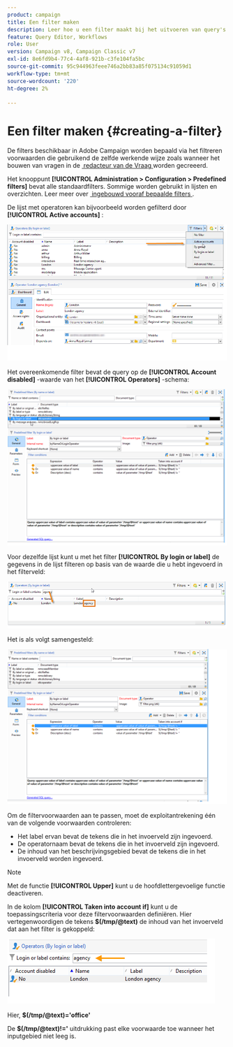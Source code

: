 ```yaml
---
product: campaign
title: Een filter maken
description: Leer hoe u een filter maakt bij het uitvoeren van query's
feature: Query Editor, Workflows
role: User
version: Campaign v8, Campaign Classic v7
exl-id: 8e6fd9b4-77c4-4af8-921b-c3fe104fa5bc
source-git-commit: 95c944963feee746a2bb83a85f075134c91059d1
workflow-type: tm+mt
source-wordcount: '220'
ht-degree: 2%

---
```


# Een filter maken {#creating-a-filter}

De filters beschikbaar in Adobe Campaign worden bepaald via het filtreren voorwaarden die gebruikend de zelfde werkende wijze zoals wanneer het bouwen van vragen in de [&#x200B; redacteur van de Vraag &#x200B;](../../v8/start/query-editor.md) worden gecreeerd.

Het knooppunt **[!UICONTROL Administration > Configuration > Predefined filters]** bevat alle standaardfilters. Sommige worden gebruikt in lijsten en overzichten. Leer meer over [&#x200B; ingebouwd vooraf bepaalde filters &#x200B;](../../v8/audiences/create-filters.md).

De lijst met operatoren kan bijvoorbeeld worden gefilterd door **[!UICONTROL Active accounts]** :

![](assets/query_editor_filter_sample_1.png)

Het overeenkomende filter bevat de query op de **[!UICONTROL Account disabled]** -waarde van het **[!UICONTROL Operators]** -schema:

![](assets/query_editor_filter_sample_2.png)

Voor dezelfde lijst kunt u met het filter **[!UICONTROL By login or label]** de gegevens in de lijst filteren op basis van de waarde die u hebt ingevoerd in het filterveld:

![](assets/query_editor_filter_sample_3.png)

Het is als volgt samengesteld:

![](assets/query_editor_filter_sample_4.png)

Om de filtervoorwaarden aan te passen, moet de exploitantrekening één van de volgende voorwaarden controleren:

* Het label ervan bevat de tekens die in het invoerveld zijn ingevoerd.
* De operatornaam bevat de tekens die in het invoerveld zijn ingevoerd.
* De inhoud van het beschrijvingsgebied bevat de tekens die in het invoerveld worden ingevoerd.

>[!NOTE]
>
>Met de functie **[!UICONTROL Upper]** kunt u de hoofdlettergevoelige functie deactiveren.

In de kolom **[!UICONTROL Taken into account if]** kunt u de toepassingscriteria voor deze filtervoorwaarden definiëren. Hier vertegenwoordigen de tekens **$(/tmp/@text)** de inhoud van het invoerveld dat aan het filter is gekoppeld:

![](assets/query_editor_filter_sample_5.png)

Hier, **$(/tmp/@text)=&#39;office&#39;**

De **$(/tmp/@text)!=&#39;** uitdrukking past elke voorwaarde toe wanneer het inputgebied niet leeg is.
